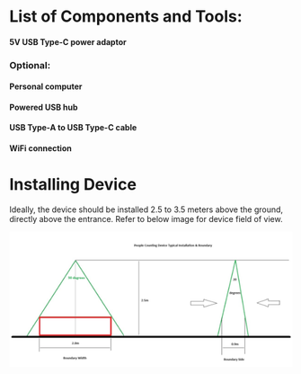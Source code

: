# List of Components and Tools:

#### 5V USB Type-C power adaptor

### Optional:

#### Personal computer
#### Powered USB hub
#### USB Type-A to USB Type-C cable
#### WiFi connection

# Installing Device

Ideally, the device should be installed 2.5 to 3.5 meters above the ground, directly above the entrance. Refer to below image for device field of view.

![Web UI](install.png)
